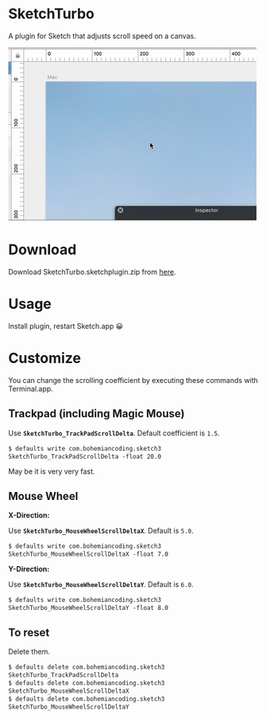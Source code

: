 # SketchTurbo
A plugin for Sketch that adjusts scroll speed on a canvas.

![](demo.gif)

# Download

Download SketchTurbo.sketchplugin.zip from [here](https://github.com/usagimaru/SketchTurbo/releases/latest).

# Usage

Install plugin, restart Sketch.app 😀

# Customize

You can change the scrolling coefficient by executing these commands with Terminal.app.

## Trackpad (including Magic Mouse)

Use **`SketchTurbo_TrackPadScrollDelta`**. Default coefficient is `1.5`.

```
$ defaults write com.bohemiancoding.sketch3 SketchTurbo_TrackPadScrollDelta -float 20.0 
```

May be it is very very fast.

## Mouse Wheel

**X-Direction:**

Use **`SketchTurbo_MouseWheelScrollDeltaX`**. Default is `5.0`.

```
$ defaults write com.bohemiancoding.sketch3 SketchTurbo_MouseWheelScrollDeltaX -float 7.0 
```

**Y-Direction:**

Use **`SketchTurbo_MouseWheelScrollDeltaY`**. Default is `6.0`.

```
$ defaults write com.bohemiancoding.sketch3 SketchTurbo_MouseWheelScrollDeltaY -float 8.0 
```

## To reset

Delete them.

```
$ defaults delete com.bohemiancoding.sketch3 SketchTurbo_TrackPadScrollDelta
$ defaults delete com.bohemiancoding.sketch3 SketchTurbo_MouseWheelScrollDeltaX
$ defaults delete com.bohemiancoding.sketch3 SketchTurbo_MouseWheelScrollDeltaY
```

